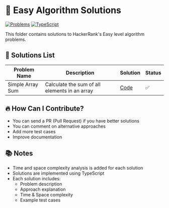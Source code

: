 # 📌 Easy Algorithm Solutions

[![Problems](https://img.shields.io/badge/Problems-1-brightgreen.svg)](./algorithms/easy)
[![TypeScript](https://img.shields.io/badge/TypeScript-007ACC?style=flat&logo=typescript&logoColor=white)](./algorithms/easy)

This folder contains solutions to HackerRank's Easy level algorithm problems.

## 📂 Solutions List

| Problem Name     | Description                                   | Solution              | Status |
| ---------------- | --------------------------------------------- | --------------------- | ------ |
| Simple Array Sum | Calculate the sum of all elements in an array | [Code](./problem1.ts) | ✅     |

## 🔥 How Can I Contribute?

- You can send a PR (Pull Request) if you have better solutions
- You can comment on alternative approaches
- Add more test cases
- Improve documentation

## 📚 Notes

- Time and space complexity analysis is added for each solution
- Solutions are implemented using TypeScript
- Each solution includes:
  - Problem description
  - Approach explanation
  - Time & Space complexity
  - Example test cases
